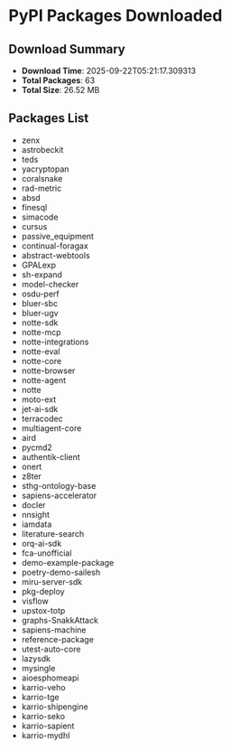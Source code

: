 # PyPI Packages Downloaded

## Download Summary
- **Download Time**: 2025-09-22T05:21:17.309313
- **Total Packages**: 63
- **Total Size**: 26.52 MB

## Packages List
- zenx
- astrobeckit
- teds
- yacryptopan
- coralsnake
- rad-metric
- absd
- finesql
- simacode
- cursus
- passive_equipment
- continual-foragax
- abstract-webtools
- GPALexp
- sh-expand
- model-checker
- osdu-perf
- bluer-sbc
- bluer-ugv
- notte-sdk
- notte-mcp
- notte-integrations
- notte-eval
- notte-core
- notte-browser
- notte-agent
- notte
- moto-ext
- jet-ai-sdk
- terracodec
- multiagent-core
- aird
- pycmd2
- authentik-client
- onert
- z8ter
- sthg-ontology-base
- sapiens-accelerator
- docler
- nnsight
- iamdata
- literature-search
- orq-ai-sdk
- fca-unofficial
- demo-example-package
- poetry-demo-sailesh
- miru-server-sdk
- pkg-deploy
- visflow
- upstox-totp
- graphs-SnakkAttack
- sapiens-machine
- reference-package
- utest-auto-core
- lazysdk
- mysingle
- aioesphomeapi
- karrio-veho
- karrio-tge
- karrio-shipengine
- karrio-seko
- karrio-sapient
- karrio-mydhl
